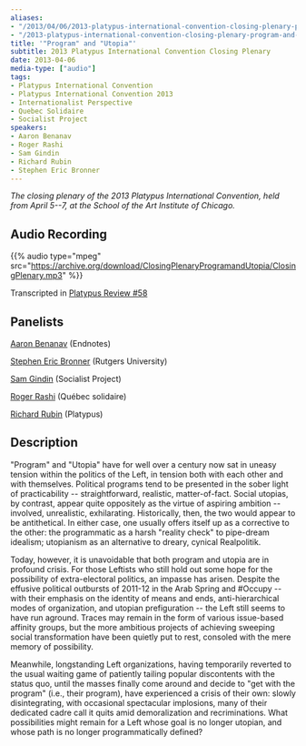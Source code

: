 ```yaml
---
aliases:
- "/2013/04/06/2013-platypus-international-convention-closing-plenary-program-and-utopia"
- "/2013-platypus-international-convention-closing-plenary-program-and-utopia/"
title: '"Program" and "Utopia"'
subtitle: 2013 Platypus International Convention Closing Plenary
date: 2013-04-06
media-type: ["audio"]
tags:
- Platypus International Convention
- Platypus International Convention 2013
- Internationalist Perspective
- Quebec Solidaire
- Socialist Project
speakers:
- Aaron Benanav
- Roger Rashi
- Sam Gindin
- Richard Rubin
- Stephen Eric Bronner
---
```


_The closing plenary of the 2013 Platypus International Convention, held from April 5--7, at the School of the Art Institute of Chicago._

## Audio Recording

{{% audio type="mpeg" src="https://archive.org/download/ClosingPlenaryProgramandUtopia/ClosingPlenary.mp3" %}}

Transcripted in [Platypus Review #58](/2013/07/01/program-and-utopia)


## Panelists
[Aaron Benanav](/speakers/aaron-benanav) (Endnotes)

[Stephen Eric Bronner](/speakers/stephen-eric-bronner) (Rutgers University)

[Sam Gindin](/speakers/sam-gindin) (Socialist Project)

[Roger Rashi](/speakers/roger-rashi) (Québec solidaire)

[Richard Rubin](/speakers/richard-rubin) (Platypus)

## Description

"Program" and "Utopia" have for well over a century now sat in uneasy tension within the politics of the Left, in tension both with each other and with themselves. Political programs tend to be presented in the sober light of practicability -- straightforward, realistic, matter-of-fact. Social utopias, by contrast, appear quite oppositely as the virtue of aspiring ambition -- involved, unrealistic, exhilarating. Historically, then, the two would appear to be antithetical. In either case, one usually offers itself up as a corrective to the other: the programmatic as a harsh "reality check" to pipe-dream idealism; utopianism as an alternative to dreary, cynical Realpolitik.

Today, however, it is unavoidable that both program and utopia are in profound crisis. For those Leftists who still hold out some hope for the possibility of extra-electoral politics, an impasse has arisen. Despite the effusive political outbursts of 2011-12 in the Arab Spring and #Occupy -- with their emphasis on the identity of means and ends, anti-hierarchical modes of organization, and utopian prefiguration -- the Left still seems to have run aground. Traces may remain in the form of various issue-based affinity groups, but the more ambitious projects of achieving sweeping social transformation have been quietly put to rest, consoled with the mere memory of possibility.

Meanwhile, longstanding Left organizations, having temporarily reverted to the usual waiting game of patiently tailing popular discontents with the status quo, until the masses finally come around and decide to "get with the program" (i.e., their program), have experienced a crisis of their own: slowly disintegrating, with occasional spectacular implosions, many of their dedicated cadre call it quits amid demoralization and recriminations. What possibilities might remain for a Left whose goal is no longer utopian, and whose path is no longer programmatically defined?
